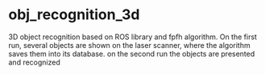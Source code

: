 obj_recognition_3d
==================

3D object recognition based on ROS library and fpfh algorithm. On the first run, several objects are shown on the laser scanner, where the algorithm saves them into its database. on the second run the objects are presented and recognized
